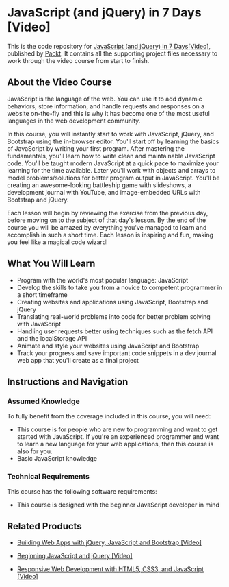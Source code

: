 # JavaScript (and jQuery) in 7 Days [Video]
This is the code repository for [JavaScript (and jQuery) in 7 Days[Video]](https://www.packtpub.com/application-development/javascript-and-jquery-7-days-video?utm_source=github&utm_medium=repository&utm_campaign=9781789138610), published by [Packt](https://www.packtpub.com/?utm_source=github). It contains all the supporting project files necessary to work through the video course from start to finish.
## About the Video Course
JavaScript is the language of the web. You can use it to add dynamic behaviors, store information, and handle requests and responses on a website on-the-fly and this is why it has become one of the most useful languages in the web development community.

In this course, you will instantly start to work with JavaScript, jQuery, and Bootstrap using the in-browser editor. You'll start off by learning the basics of JavaScript by writing your first program. After mastering the fundamentals, you'll learn how to write clean and maintainable JavaScript code. You'll be taught modern JavaScript at a quick pace to maximize your learning for the time available. Later you'll work with objects and arrays to model problems/solutions for better program output in JavaScript. You'll be creating an awesome-looking battleship game with slideshows, a development journal with YouTube, and image-embedded URLs with Bootstrap and jQuery.

Each lesson will begin by reviewing the exercise from the previous day, before moving on to the subject of that day's lesson. By the end of the course you will be amazed by everything you've managed to learn and accomplish in such a short time. Each lesson is inspiring and fun, making you feel like a magical code wizard!


<H2>What You Will Learn</H2>
<DIV class=book-info-will-learn-text>
<UL>
<LI>Program with the world's most popular language: JavaScript 
<LI>Develop the skills to take you from a novice to competent programmer in a short timeframe
<LI>Creating websites and applications using JavaScript, Bootstrap and jQuery
<LI>Translating real-world problems into code for better problem solving with JavaScript
<LI>Handling user requests better using techniques such as the fetch API and the localStorage API 
<LI>Animate and style your websites using JavaScript and Bootstrap
<LI>Track your progress and save important code snippets in a dev journal web app that you'll create as a final project</LI></UL></DIV>

## Instructions and Navigation
### Assumed Knowledge
To fully benefit from the coverage included in this course, you will need:<br/><ul>
<li>This course is for people who are new to programming and want to get started with JavaScript. If you're an experienced programmer and want to learn a new language for your web applications, then this course is also for you.</li>
<li>Basic JavaScript knowledge</ul>

### Technical Requirements
This course has the following software requirements:<br/><ul>
<li>This course is designed with the beginner JavaScript developer in mind</li></ul>

## Related Products
* [Building Web Apps with jQuery, JavaScript and Bootstrap [Video]](https://www.packtpub.com/web-development/building-web-apps-jquery-javascript-and-bootstrap-video?utm_source=github&utm_medium=repository&utm_campaign=9781786465979)

* [Beginning JavaScript and jQuery [Video]](https://www.packtpub.com/application-development/beginning-javascript-and-jquery-video?utm_source=github&utm_medium=repository&utm_campaign=9781787283701)

* [Responsive Web Development with HTML5, CSS3, and JavaScript [Video]](https://www.packtpub.com/web-development/responsive-web-development-html5-css3-and-javascript-video?utm_source=github&utm_medium=repository&utm_campaign=9781788628365)

